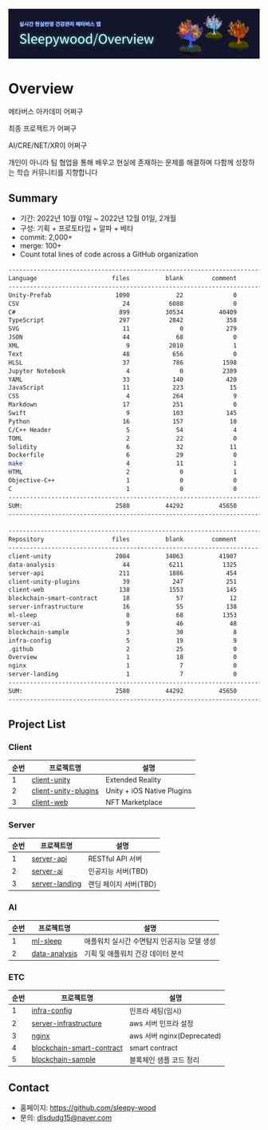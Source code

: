 ![banner](https://github.com/sleepy-wood/Overview/blob/main/Overview.png)

# Overview

메타버스 아카데미 어쩌구

최종 프로젝트가 어쩌구

AI/CRE/NET/XR이 어쩌구

개인이 아니라 팀 협업을 통해 배우고 현실에 존재하는 문제를 해결하며 다함께 성장하는 학습 커뮤니티를 지향합니다

## Summary

- 기간: 2022년 10월 01일 ~ 2022년 12월 01일, 2개월
- 구성: 기획 + 프로토타입 + 알파 + 베타
- commit: 2,000+
- merge: 100+
- Count total lines of code across a GitHub organization
```bash
-------------------------------------------------------------------------------
Language                     files          blank        comment           code
-------------------------------------------------------------------------------
Unity-Prefab                  1090             22              0        2288293
CSV                             24           6088              0         224527
C#                             899          30534          40409         176213
TypeScript                     297           2842            358          74588
SVG                             11              0            279          25509
JSON                            44             68              0          24764
XML                              9           2010              1          18955
Text                            48            656              0           7467
HLSL                            37            786           1598           5223
Jupyter Notebook                 4              0           2389           5146
YAML                            33            140            420           3618
JavaScript                      11            223             15           1607
CSS                              4            264              9           1535
Markdown                        17            251              0            842
Swift                            9            103            145            663
Python                          16            157             10            620
C/C++ Header                     5             54              4            266
TOML                             2             22              0            109
Solidity                         6             32             11             92
Dockerfile                       6             29              0             60
make                             4             11              1             53
HTML                             2              0              1             30
Objective-C++                    1              0              0              4
C                                1              0              0              1
-------------------------------------------------------------------------------
SUM:                          2580          44292          45650        2860185
-------------------------------------------------------------------------------

-------------------------------------------------------------------------------
Repository                   files          blank        comment           code
-------------------------------------------------------------------------------
client-unity                  2084          34063          41907        2504114
data-analysis                   44           6211           1325         256048
server-api                     211           1886            454          67848
client-unity-plugins            39            247            251          13642
client-web                     138           1553            145          11054
blockchain-smart-contract       18             57             12           3377
server-infrastructure           16             55            138           2878
ml-sleep                         8             68           1353            556
server-ai                        9             46             48            220
blockchain-sample                3             30              8            150
infra-config                     5             19              9            133
.github                          2             25              0             62
Overview                         1             18              0             43
nginx                            1              7              0             30
server-landing                   1              7              0             30
-------------------------------------------------------------------------------
SUM:                          2580          44292          45650        2860185
-------------------------------------------------------------------------------
```

## Project List

### Client

| 순번 | 프로젝트명                                                                  | 설명                |
| ---- | --------------------------------------------------------------------------- | ------------------- |
| 1    | [client-unity](https://github.com/sleepy-wood/client-unity)                 | Extended Reality    |
| 2    | [client-unity-plugins](https://github.com/sleepy-wood/client-unity-plugins) | Unity + iOS Native Plugins |
| 3    | [client-web](https://github.com/sleepy-wood/client-web)                     | NFT Marketplace     |

### Server

| 순번 | 프로젝트명                                                      | 설명                  |
| ---- | --------------------------------------------------------------- | --------------------- |
| 1    | [server-api](https://github.com/sleepy-wood/server-api)         | RESTful API 서버      |
| 2    | [server-ai](https://github.com/sleepy-wood/server-ai)           | 인공지능 서버(TBD)    |
| 3    | [server-landing](https://github.com/sleepy-wood/server-landing) | 랜딩 페이지 서버(TBD) |

### AI

| 순번 | 프로젝트명                                                    | 설명                                        |
| ---- | ------------------------------------------------------------- | ------------------------------------------- |
| 1    | [ml-sleep](https://github.com/sleepy-wood/ml-sleep)           | 애플워치 실시간 수면탐지 인공지능 모델 생성 |
| 2    | [data-analysis](https://github.com/sleepy-wood/data-analysis) | 기획 및 애플워치 건강 데이터 분석                       |

### ETC

| 순번 | 프로젝트명                                                                            | 설명                       |
| ---- | ------------------------------------------------------------------------------------- | -------------------------- |
| 1    | [infra-config](https://github.com/sleepy-wood/infra-config)                           | 인프라 세팅(임시)                |
| 2    | [server-infrastructure](https://github.com/sleepy-wood/server-infrastructure)         | aws 서버 인프라 설정       |
| 3    | [nginx](https://github.com/sleepy-wood/nginx)                                         | aws 서버 nginx(Deprecated) |
| 4    | [blockchain-smart-contract](https://github.com/sleepy-wood/blockchain-smart-contract) | smart contract             |
| 5    | [blockchain-sample](https://github.com/sleepy-wood/blockchain-sample)                 | 블록체인 샘플 코드 정리    |

## Contact

- 홈페이지: https://github.com/sleepy-wood
- 문의: dlsdudg15@naver.com
